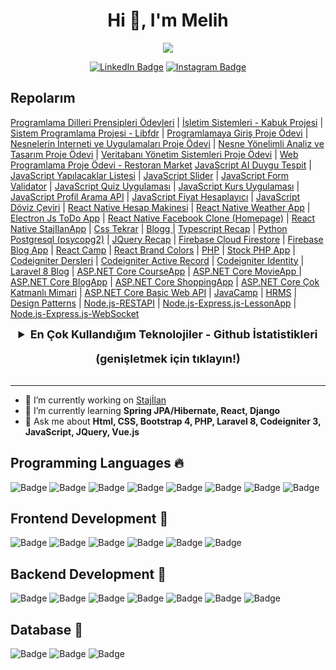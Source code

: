 <h1 align="center">Hi 👋, I'm Melih</h1>

<span align="center">

![](https://komarev.com/ghpvc/?username=yenilikci)

[![LinkedIn Badge](https://img.shields.io/badge/LinkedIn-0077B5?style=for-the-badge&logo=linkedin&logoColor=white)](https://www.linkedin.com/in/muhammedmelihcelik/) [![Instagram Badge](https://img.shields.io/badge/Instagram-E4405F?style=for-the-badge&logo=instagram&logoColor=white)](https://www.instagram.com/muhammedmelihcelik/) 

</span>

## Repolarım
    
[Programlama Dilleri Prensipleri Ödevleri](https://github.com/yenilikci/pdp "Programlama Dilleri Prensipleri Ödevleri") |
[İşletim Sistemleri - Kabuk Projesi](https://github.com/yenilikci/C-KabukProjesi "İşletim Sistemleri - Kabuk Projesi") |
[Sistem Programlama Projesi - Libfdr](https://github.com/yenilikci/SistemProgramlamaProjesi "Sistem Programlama Projesi - Libfdr") |
[Programlamaya Giriş Proje Ödevi](https://github.com/yenilikci/Programlamaya-Giris-Proje-Odevi "Programlamaya Giriş Proje Ödevi") |
[Nesnelerin İnterneti ve Uygulamaları Proje Ödevi](https://github.com/yenilikci/TasarrufBot-IOT "Nesnelerin İnterneti ve Uygulamaları Proje Ödevi") |
[Nesne Yönelimli Analiz ve Tasarım Proje Ödevi](https://github.com/yenilikci/NesneYonelimliAnalizVeTasarimDersi "Nesne Yönelimli Analiz ve Tasarım Proje Ödevi") |
[Veritabanı Yönetim Sistemleri Proje Ödevi](https://github.com/yenilikci/VeritabaniYonetimSistemleriDersi "Veritabanı Yönetim Sistemleri Proje Ödevi") |
[Web Programlama Proje Ödevi - Restoran Market](https://github.com/yenilikci/RestoranMarket "Web Programlama Proje Ödevi - Restoran Market")
[JavaScript AI Duygu Tespit](https://github.com/yenilikci/JavaScript-AI-Duygu-Tespit "JavaScript AI Duygu Tespit") |
[JavaScript Yapılacaklar Listesi](https://github.com/yenilikci/JavaScript-Yapilacaklar-Listesi "JavaScript Yapılacaklar Listesi") |
[JavaScript Slider](https://github.com/yenilikci/JavaScript-Slider "JavaScript Slider") |
[JavaScript Form Validator](https://github.com/yenilikci/JavaScript-Form-Validator "JavaScript Form Validator") |
[JavaScript Quiz Uygulaması](https://github.com/yenilikci/JavaScript-Quiz-Uygulamasi "JavaScript Quiz Uygulaması") |
[JavaScript Kurs Uygulaması](https://github.com/yenilikci/JavaScript-Kurs-Uygulamasi "JavaScript Kurs Uygulaması") |
[JavaScript Profil Arama API](https://github.com/yenilikci/JavaScript-Profil-Arama-API "JavaScript Profil Arama API") |
[JavaScript Fiyat Hesaplayıcı](https://github.com/yenilikci/JavaScript-Fiyat-Hesaplayici "JavaScript Fiyat Hesaplayıcı") |
[JavaScript Döviz Çeviri](https://github.com/yenilikci/JavaScript-Doviz-Ceviri-API "JavaScript Döviz Çeviri") |
[React Native Hesap Makinesi](https://github.com/yenilikci/ReactNative-Hesap-Makinesi "React Native Hesap Makinesi") |
[React Native Weather App](https://github.com/yenilikci/ReactNative-WeatherApp "React Native Weather App") |
[Electron Js ToDo App](https://github.com/yenilikci/ElectronJs-ToDo-List "Electron Js ToDo App") |
[React Native Facebook Clone (Homepage)](https://github.com/yenilikci/ReactNative-Facebook-Clone "React Native Facebook Clone (Homepage)") |
[React Native StajIlanApp](https://github.com/yenilikci/StajIlanApp "React Native StajIlanApp") |
[Css Tekrar](https://github.com/yenilikci/csstekrar "Css Tekrar") |
[Blogg ](https://github.com/yenilikci/Blogg "Blogg ") |
[Typescript Recap](https://github.com/yenilikci/typescript-recap "Typescript Recap") |
[Python Postgresql (psycopg2)](https://github.com/yenilikci/Python-PostgreSQL "Python Postgresql (psycopg2)") |
[JQuery Recap](https://github.com/yenilikci/jquery-recap "JQuery Recap") |
[Firebase Cloud Firestore](https://github.com/yenilikci/Firebase-Cloud-Firestore "Firebase Cloud Firestore") |
[Firebase Blog App](https://github.com/yenilikci/Firebase-BlogApp "Firebase Blog App") |
[React Camp](https://github.com/yenilikci/ReactCamp "React Camp") |
[React Brand Colors](https://github.com/yenilikci/React-Brand-Colors "React Brand Colors") |
[PHP](https://github.com/yenilikci/php "PHP") |
[Stock PHP App](https://github.com/yenilikci/Stock "Stock PHP App") |
[Codeigniter Dersleri](https://github.com/yenilikci/cidersleri "Codeigniter Dersleri") |
[Codeigniter Active Record](https://github.com/yenilikci/codeigniter-activerecord "Codeigniter Active Record") |
[Codeigniter Identity](https://github.com/yenilikci/CodeIgniterIdentity "Codeigniter Identity") |
[Laravel 8 Blog](https://github.com/yenilikci/Laravel8-Blog "Laravel 8 Blog") |
[ASP.NET Core CourseApp](https://github.com/yenilikci/AspNet-Core-CourseApp "ASP.NET Core CourseApp") |
[ASP.NET Core MovieApp ](https://github.com/yenilikci/AspNet-Core-MovieApp "ASP.NET Core MovieApp") |
[ASP.NET Core BlogApp](https://github.com/yenilikci/AspNet-Core-BlogApp "ASP.NET Core BlogApp") |
[ASP.NET Core ShoppingApp](https://github.com/yenilikci/AspNet-Core-ShoppingApp "ASP.NET Core ShoppingApp") |
[ASP.NET Core Çok Katmanlı Mimari](https://github.com/yenilikci/AspNet-Core-Cok-Katmanli-Mimari "ASP.NET Core Çok Katmanlı Mimari") |
[ASP.NET Core Basic Web API](https://github.com/yenilikci/AspNet-Core-Basic-WebApi "ASP.NET Core Basic Web API") |
[JavaCamp](https://github.com/yenilikci/JavaCamp "JavaCamp") |
[HRMS](https://github.com/yenilikci/HRMS "HRMS") |
[Design Patterns](https://github.com/yenilikci/Design-Patterns "Design Patterns") |
[Node.js-RESTAPI](https://github.com/yenilikci/Node.js-RESTAPI "Node.js-RESTAPI") |
[Node.js-Express.js-LessonApp](https://github.com/yenilikci/Node.js-Express.js-LessonApp "Node.js-Express.js-LessonApp") |
[Node.js-Express.js-WebSocket](https://github.com/yenilikci/Node.js-Express.js-WebSocket "Node.js-Express.js-WebSocket")
<samp>
 
  <details align="center">
    <summary style="font-weight: bold; font-size: 18px">
      <b>En Çok Kullandığım Teknolojiler - Github İstatistikleri</b>
      <p>(genişletmek için tıklayın!)</p>
    </summary>
    
  ![En Çok Kullandığım Diller](https://github-readme-stats.vercel.app/api/top-langs/?username=yenilikci&langs_count=10&layout=compact&show_icons=true&theme=highcontrast)

  </details>
</samp>

------------
- 🔭 I’m currently working on [Stajİlan](http://stajilan.com/)
- 🌱 I’m currently learning **Spring JPA/Hibernate, React, Django**
- 💬 Ask me about **Html, CSS, Bootstrap 4, PHP, Laravel 8, Codeigniter 3, JavaScript, JQuery, Vue.js**

## Programming Languages 🔥  
![Badge](https://img.shields.io/badge/PHP-777BB4?style=for-the-badge&logo=php&logoColor=white) ![Badge](https://img.shields.io/badge/C-00599C?style=for-the-badge&logo=c&logoColor=white) ![Badge](https://img.shields.io/badge/C%2B%2B-00599C?style=for-the-badge&logo=c%2B%2B&logoColor=white ) ![Badge](https://img.shields.io/badge/C%23-239120?style=for-the-badge&logo=c-sharp&logoColor=white)  ![Badge](https://img.shields.io/badge/Java-ED8B00?style=for-the-badge&logo=java&logoColor=white)  ![Badge](https://img.shields.io/badge/JavaScript-F7DF1E?style=for-the-badge&logo=javascript&logoColor=black) ![Badge](https://img.shields.io/badge/TypeScript-007ACC?style=for-the-badge&logo=typescript&logoColor=white) ![Badge](https://img.shields.io/badge/Python-3776AB?style=for-the-badge&logo=python&logoColor=white)

## Frontend Development 🌠
![Badge](https://img.shields.io/badge/HTML5-E34F26?style=for-the-badge&logo=html5&logoColor=white) ![Badge](https://img.shields.io/badge/CSS-239120?&style=for-the-badge&logo=css3&logoColor=white) ![Badge](https://img.shields.io/badge/Bootstrap-563D7C?style=for-the-badge&logo=bootstrap&logoColor=white) ![Badge](https://img.shields.io/badge/jQuery-0769AD?style=for-the-badge&logo=jquery&logoColor=white)  ![Badge](https://img.shields.io/badge/Vue.js-35495E?style=for-the-badge&logo=vue.js&logoColor=4FC08D)  ![Badge](https://img.shields.io/badge/React-20232A?style=for-the-badge&logo=react&logoColor=61DAFB) 

## Backend Development 🚀
 ![Badge](https://img.shields.io/badge/Node.js-43853D?style=for-the-badge&logo=node.js&logoColor=white)  ![Badge](https://img.shields.io/badge/Express.js-000000?style=for-the-badge&logo=express&logoColor=white)  ![Badge](https://img.shields.io/badge/Spring-6DB33F?style=for-the-badge&logo=spring&logoColor=white) ![Badge](https://img.shields.io/badge/Laravel-FF2D20?style=for-the-badge&logo=laravel&logoColor=white) ![Badge](https://img.shields.io/badge/Codeigniter-EF4223?style=for-the-badge&logo=codeigniter&logoColor=white) ![Badge](https://img.shields.io/badge/Django-092E20?style=for-the-badge&logo=django&logoColor=white)  ![Badge](https://img.shields.io/badge/.NET-5C2D91?style=for-the-badge&logo=.net&logoColor=white)    
 
## Database 🌌
 ![Badge](https://img.shields.io/badge/MySQL-00000F?style=for-the-badge&logo=mysql&logoColor=white) ![Badge](https://img.shields.io/badge/PostgreSQL-316192?style=for-the-badge&logo=postgresql&logoColor=white) ![Badge](https://img.shields.io/badge/MongoDB-4EA94B?style=for-the-badge&logo=mongodb&logoColor=white)
